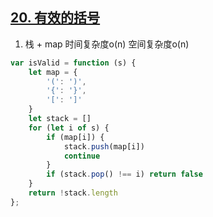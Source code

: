 ## [20. 有效的括号](https://leetcode-cn.com/problems/valid-parentheses/)

1. 栈 + map  时间复杂度o(n) 空间复杂度o(n)
```js
var isValid = function (s) {
    let map = {
        '(': ')',
        '{': '}',
        '[': ']'
    }
    let stack = []
    for (let i of s) {
        if (map[i]) {
            stack.push(map[i])
            continue
        }
        if (stack.pop() !== i) return false
    }
    return !stack.length
};
```